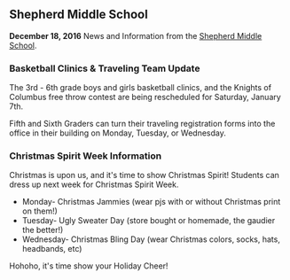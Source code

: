 ## Shepherd Middle School
**December 18, 2016**
News and Information from the [Shepherd Middle School](https://www.facebook.com/sms.shepherdmi/).


### Basketball Clinics & Traveling Team Update

The 3rd - 6th grade boys and girls basketball clinics, and the Knights of Columbus free throw contest are being rescheduled for Saturday, January 7th.

Fifth and Sixth Graders can turn their traveling registration forms into the office in their building on Monday, Tuesday, or Wednesday.

### Christmas Spirit Week Information

Christmas is upon us, and it's time to show Christmas Spirit! Students can dress up next week for Christmas Spirit Week.

* Monday- Christmas Jammies (wear pjs with or without Christmas print on them!)
* Tuesday- Ugly Sweater Day (store bought or homemade, the gaudier the better!)
* Wednesday- Christmas Bling Day (wear Christmas colors, socks, hats, headbands, etc)

Hohoho, it's time show your Holiday Cheer!
